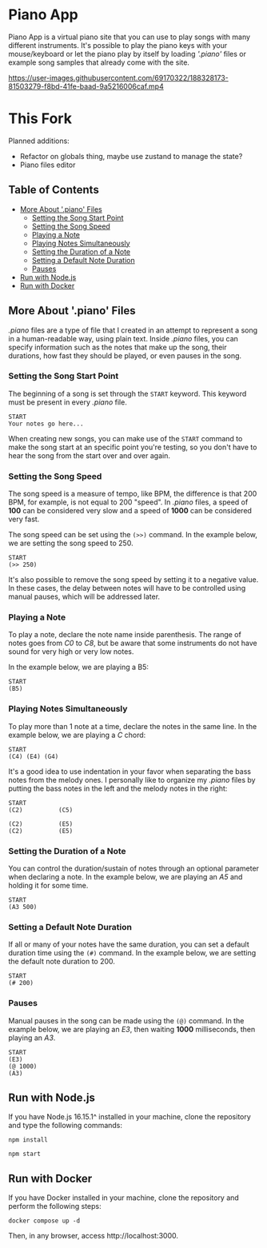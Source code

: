# Piano App

Piano App is a virtual piano site that you can use to play songs with many different instruments. It's possible to play the piano keys with your mouse/keyboard or let the piano play by itself by loading _'.piano'_ files or example song samples that already come with the site.

https://user-images.githubusercontent.com/69170322/188328173-81503279-f8bd-41fe-baad-9a5216006caf.mp4

# This Fork

Planned additions:
- Refactor on globals thing, maybe use zustand to manage the state?
- Piano files editor

## Table of Contents

- [More About '.piano' Files](#more-about-piano-files)
  - [Setting the Song Start Point](#setting-the-song-start-point)
  - [Setting the Song Speed](#setting-the-song-speed)
  - [Playing a Note](#playing-a-note)
  - [Playing Notes Simultaneously](#playing-notes-simultaneously)
  - [Setting the Duration of a Note](#setting-the-duration-of-a-note)
  - [Setting a Default Note Duration](#setting-a-default-note-duration)
  - [Pauses](#pauses)
- [Run with Node.js](#run-with-nodejs)
- [Run with Docker](#run-with-docker)

## More About '.piano' Files

_.piano_ files are a type of file that I created in an attempt to represent a song in a human-readable way, using plain text. Inside _.piano_ files, you can specify information such as the notes that make up the song, their durations, how fast they should be played, or even pauses in the song.

### Setting the Song Start Point

The beginning of a song is set through the `START` keyword. This keyword must be present in every _.piano_ file.

```
START
Your notes go here...
```

When creating new songs, you can make use of the `START` command to make the song start at an specific point you're testing, so you don't have to hear the song from the start over and over again.

### Setting the Song Speed

The song speed is a measure of tempo, like BPM, the difference is that 200 BPM, for example, is not equal to 200 "speed". In _.piano_ files, a speed of **100** can be considered very slow and a speed of **1000** can be considered very fast.

The song speed can be set using the `(>>)` command. In the example below, we are setting the song speed to 250.

```
START
(>> 250)
```

It's also possible to remove the song speed by setting it to a negative value. In these cases, the delay between notes will have to be controlled using manual pauses, which will be addressed later.

### Playing a Note

To play a note, declare the note name inside parenthesis. The range of notes goes from _C0_ to _C8_, but be aware that some instruments do not have sound for very high or very low notes.

In the example below, we are playing a B5:

```
START
(B5)
```

### Playing Notes Simultaneously

To play more than 1 note at a time, declare the notes in the same line. In the example below, we are playing a _C_ chord:

```
START
(C4) (E4) (G4)
```

It's a good idea to use indentation in your favor when separating the bass notes from the melody ones. I personally like to organize my _.piano_ files by putting the bass notes in the left and the melody notes in the right:

```
START
(C2)          (C5)

(C2)          (E5)
(C2)          (E5)
```

### Setting the Duration of a Note

You can control the duration/sustain of notes through an optional parameter when declaring a note. In the example below, we are playing an _A5_ and holding it for some time.

```
START
(A3 500)
```

### Setting a Default Note Duration

If all or many of your notes have the same duration, you can set a default duration time using the `(#)` command. In the example below, we are setting the default note duration to 200.

```
START
(# 200)
```

### Pauses

Manual pauses in the song can be made using the `(@)` command. In the example below, we are playing an _E3_, then waiting **1000** milliseconds, then playing an _A3_.

```
START
(E3)
(@ 1000)
(A3)
```

## Run with Node.js

If you have Node.js 16.15.1^ installed in your machine, clone the repository and type the following commands:

```shell
npm install
```

```shell
npm start
```

## Run with Docker

If you have Docker installed in your machine, clone the repository and perform the following steps:

```shell
docker compose up -d
```

Then, in any browser, access http://localhost:3000.
